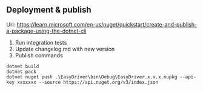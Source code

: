 ## Deployment & publish

Url: https://learn.microsoft.com/en-us/nuget/quickstart/create-and-publish-a-package-using-the-dotnet-cli

1. Run integration tests
2. Update changelog.md with new version
3. Publish commands

```
dotnet build
dotnet pack
dotnet nuget push .\EasyDriver\bin\Debug\EasyDriver.x.x.x.nupkg --api-key xxxxxxx --source https://api.nuget.org/v3/index.json
```